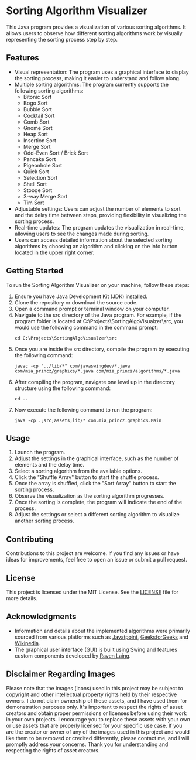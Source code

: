 # Sorting Algorithm Visualizer

This Java program provides a visualization of various sorting algorithms. It allows users to observe how different sorting algorithms work by visually representing the sorting process step by step.

## Features

- Visual representation: The program uses a graphical interface to display the sorting process, making it easier to understand and follow along.
- Multiple sorting algorithms: The program currently supports the following sorting algorithms:
  - Bitonic Sort
  - Bogo Sort
  - Bubble Sort
  - Cocktail Sort
  - Comb Sort
  - Gnome Sort
  - Heap Sort
  - Insertion Sort
  - Merge Sort
  - Odd-Even Sort / Brick Sort
  - Pancake Sort
  - Pigeonhole Sort
  - Quick Sort
  - Selection Sort
  - Shell Sort
  - Stooge Sort
  - 3-way Merge Sort
  - Tim Sort
- Adjustable settings: Users can adjust the number of elements to sort and the delay time between steps, providing flexibility in visualizing the sorting process.
- Real-time updates: The program updates the visualization in real-time, allowing users to see the changes made during sorting.
- Users can access detailed information about the selected sorting algorithms by choosing an algorithm and clicking on the info button located in the upper right corner.

## Getting Started

To run the Sorting Algorithm Visualizer on your machine, follow these steps:

1. Ensure you have Java Development Kit (JDK) installed.
2. Clone the repository or download the source code.
3. Open a command prompt or terminal window on your computer.
4. Navigate to the src directory of the Java program. For example, if the program folder is located at C:\Projects\SortingAlgoVisualzer\src, you would use the following command in the command prompt:
   ```
   cd C:\Projects\SortingAlgoVisualzer\src
   ```
5. Once you are inside the src directory, compile the program by executing the following command:
   ```
   javac -cp "../lib/*" com/javaswingdev/*.java com/mia_princz/graphics/*.java com/mia_princz/algorithms/*.java
   ```
6. After compiling the program, navigate one level up in the directory structure using the following command:
   ```
   cd ..
   ```
7. Now execute the following command to run the program:
   ```
   java -cp .;src;assets;lib/* com.mia_princz.graphics.Main
   ```

## Usage

1. Launch the program.
2. Adjust the settings in the graphical interface, such as the number of elements and the delay time.
3. Select a sorting algorithm from the available options.
4. Click the "Shuffle Array" button to start the shuffle process.
5. Once the array is shuffled, click the "Sort Array" button to start the sorting process.
6. Observe the visualization as the sorting algorithm progresses.
7. Once the sorting is complete, the program will indicate the end of the process.
8. Adjust the settings or select a different sorting algorithm to visualize another sorting process.

## Contributing

Contributions to this project are welcome. If you find any issues or have ideas for improvements, feel free to open an issue or submit a pull request.

## License

This project is licensed under the MIT License. See the [LICENSE](LICENSE) file for more details.

## Acknowledgments

- Information and details about the implemented algorithms were primarily sourced from various platforms such as [Javatpoint](https://www.javatpoint.com/), [GeeksforGeeks](https://www.geeksforgeeks.org/) and [Wikipedia](https://en.wikipedia.org/wiki/Sorting_algorithm).
- The graphical user interface (GUI) is built using Swing and features custom components developed by [Raven Laing](https://github.com/DJ-Raven).
  
## Disclaimer Regarding Images

Please note that the images (icons) used in this project may be subject to copyright and other intellectual property rights held by their respective owners. I do not claim ownership of these assets, and I have used them for demonstration purposes only. It's important to respect the rights of asset creators and obtain proper permissions or licenses before using their work in your own projects. I encourage you to replace these assets with your own or use assets that are properly licensed for your specific use case. If you are the creator or owner of any of the images used in this project and would like them to be removed or credited differently, please contact me, and I will promptly address your concerns. Thank you for understanding and respecting the rights of asset creators.
